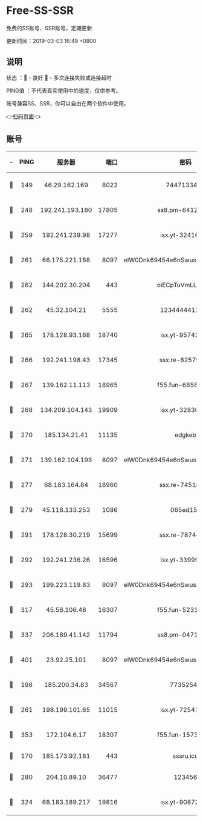 # Free-SS-SSR

免费的SS账号、SSR账号，定期更新

更新时间：2019-03-03 16:49 +0800

## 说明

状态     ：🙂 - 良好 🙁 - 多次连接失败或连接超时

PING值   ：不代表真实使用中的速度，仅供参考。

账号兼容SS、SSR，你可以自由在两个软件中使用。

👉[扫码页面](https://liesauer.github.io/free-ss-ssr.github.io/)👈

## 账号

|-|PING|服务器|端口|密码|加密方式|区域|
|:----:|:----:|:-----:|-----:|:----:|:----:|:----:|
|🙂|149|46.29.162.169|8022|7447133485|aes-256-cfb|RU|
|🙂|248|192.241.193.180|17805|ss8.pm-64125416|aes-256-cfb|US|
|🙂|259|192.241.239.98|17277|isx.yt-32416797|aes-256-cfb|US|
|🙂|261|66.175.221.168|8097|eIW0Dnk69454e6nSwuspv9DmS201tQ0D|aes-256-cfb|US|
|🙂|262|144.202.30.204|443|oiECpTuVmLLxk4Ts|aes-256-cfb|US|
|🙂|262|45.32.104.21|5555|1234444411111|aes-256-cfb|SG|
|🙂|265|178.128.93.168|18740|isx.yt-95743585|aes-256-cfb|SG|
|🙂|266|192.241.198.43|17345|ssx.re-82579728|aes-256-cfb|US|
|🙂|267|139.162.11.113|18965|f55.fun-68582887|aes-256-cfb|SG|
|🙂|268|134.209.104.143|19909|isx.yt-32830951|aes-256-cfb|SG|
|🙂|270|185.134.21.41|11135|edgkeb|aes-256-cfb|GB|
|🙂|271|139.162.104.193|8097|eIW0Dnk69454e6nSwuspv9DmS201tQ0D|aes-256-cfb|JP|
|🙂|277|68.183.164.84|18960|ssx.re-74518385|aes-256-cfb|US|
|🙂|279|45.118.133.253|1086|065ed15a|aes-256-cfb|SG|
|🙂|291|178.128.30.219|15699|ssx.re-78744964|aes-256-cfb|SG|
|🙂|292|192.241.236.26|16596|isx.yt-33999911|aes-256-cfb|US|
|🙂|293|199.223.119.83|8097|eIW0Dnk69454e6nSwuspv9DmS201tQ0D|aes-256-cfb|US|
|🙂|317|45.56.106.48|16307|f55.fun-52314047|aes-256-cfb|US|
|🙂|337|206.189.41.142|11794|ss8.pm-04714048|aes-256-cfb|SG|
|🙂|401|23.92.25.101|8097|eIW0Dnk69454e6nSwuspv9DmS201tQ0D|aes-256-cfb|US|
|🙂|198|185.200.34.83|34567|77352549|aes-256-cfb|US|
|🙂|261|198.199.101.65|11015|isx.yt-72541934|aes-256-cfb|US|
|🙂|353|172.104.6.17|18307|f55.fun-15739301|aes-256-cfb|US|
|🙁|170|185.173.92.181|443|sssru.icu|rc4-md5|RU|
|🙁|280|204.10.89.10|36477|123456|aes-256-cfb|US|
|🙁|324|68.183.189.217|19816|isx.yt-90872809|aes-256-cfb|SG|
